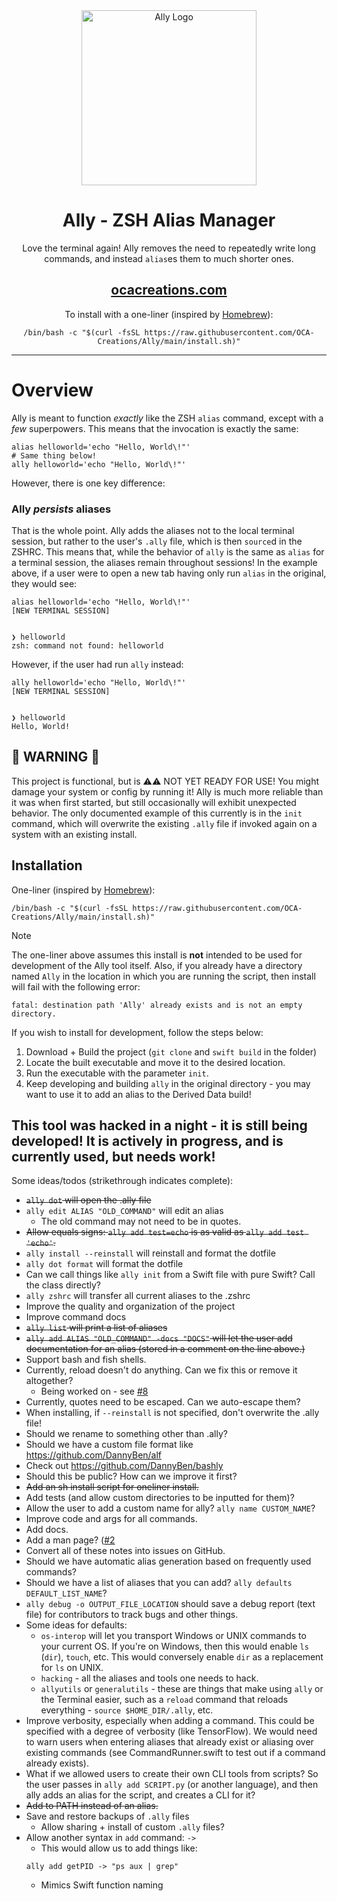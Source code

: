 <div align='center'>
<img src="https://user-images.githubusercontent.com/104732280/282874044-6ccf9357-c35f-49ed-bc0f-76a841f1a9b6.svg" alt="Ally Logo" width=280>

# Ally - ZSH Alias Manager

Love the terminal again! Ally removes the need to repeatedly write long commands, and instead `alias`es them to much shorter ones.

<!-- Github tags here -->
## [ocacreations.com](https://ocacreations.com)

To install with a one-liner (inspired by [Homebrew](https://brew.sh)):
```
/bin/bash -c "$(curl -fsSL https://raw.githubusercontent.com/OCA-Creations/Ally/main/install.sh)"
```
---
</div>



# Overview
Ally is meant to function _exactly_ like the ZSH `alias` command, except with a *few* superpowers. This means that the invocation is exactly the same:
```
alias helloworld='echo "Hello, World\!"'
# Same thing below!
ally helloworld='echo "Hello, World\!"'
```
However, there is one key difference:
### Ally _persists_ aliases
That is the whole point. Ally adds the aliases not to the local terminal session, but rather to the user's `.ally` file, which is then `source`d in the ZSHRC. This means that, while the behavior of `ally` is the same as `alias` for a terminal session, the aliases remain throughout sessions! In the example above, if a user were to open a new tab having only run `alias` in the original, they would see:
```
alias helloworld='echo "Hello, World\!"'
[NEW TERMINAL SESSION]


❯ helloworld
zsh: command not found: helloworld
```
However, if the user had run `ally` instead:
```
ally helloworld='echo "Hello, World\!"'
[NEW TERMINAL SESSION]


❯ helloworld
Hello, World!
```


## 🚧 WARNING 🚧
This project is functional, but is ⚠️⚠️ NOT YET READY FOR USE! You might damage your system or config by running it! Ally is much more reliable than it was when first started, but still occasionally will exhibit unexpected behavior. The only documented example of this currently is in the `init` command, which will overwrite the existing `.ally` file if invoked again on a system with an existing install.
## Installation
One-liner (inspired by [Homebrew](https://brew.sh)):
```
/bin/bash -c "$(curl -fsSL https://raw.githubusercontent.com/OCA-Creations/Ally/main/install.sh)"
```
> [!NOTE]  
> The one-liner above assumes this install is **not** intended to be used for development of the Ally tool itself. Also, if you already have a directory named `Ally` in the location in which you are running the script, then install will fail with the following error:
> ```
> fatal: destination path 'Ally' already exists and is not an empty directory.
> ```
If you wish to install for development, follow the steps below:
1. Download + Build the project (`git clone` and `swift build` in the folder)
2. Locate the built executable and move it to the desired location.
3. Run the executable with the parameter `init`.
4. Keep developing and building `ally` in the original directory - you may want to use it to add an alias to the Derived Data build!
## This tool was hacked in a night - it is still being developed! It is actively in progress, and is currently used, but needs work!
Some ideas/todos (strikethrough indicates complete):
- <s>`ally dot` will open the .ally file</s>
- `ally edit ALIAS "OLD_COMMAND"` will edit an alias
    - The old command may not need to be in quotes.
- <s>Allow equals signs: `ally add test=echo` is as valid as `ally add test 'echo'`.</s>
- `ally install --reinstall` will reinstall and format the dotfile
- `ally dot format` will format the dotfile
- Can we call things like `ally init` from a Swift file with pure Swift? Call the class directly?
- `ally zshrc` will transfer all current aliases to the .zshrc
- Improve the quality and organization of the project
- Improve command docs
- <s>`ally list` will print a list of aliases</s>
- <s>`ally add ALIAS "OLD_COMMAND" -docs "DOCS"` will let the user add documentation for an alias (stored in a comment on the line above.)</s>
- Support bash and fish shells.
- Currently, reload doesn't do anything. Can we fix this or remove it altogether?
    - Being worked on - see [#8](https://github.com/OCA-Creations/Ally/issues/8)
- Currently, quotes need to be escaped. Can we auto-escape them?
- When installing, if `--reinstall` is not specified, don't overwrite the .ally file!
- Should we rename to something other than .ally?
- Should we have a custom file format like https://github.com/DannyBen/alf
- Check out https://github.com/DannyBen/bashly
- Should this be public? How can we improve it first?
- <s>Add an sh install script for oneliner install.</s>
- Add tests (and allow custom directories to be inputted for them)?
- Allow the user to add a custom name for ally? `ally name CUSTOM_NAME`?
- Improve code and args for all commands.
- Add docs.
- Add a man page? ([#2](https://github.com/OCA-Creations/Ally/issues/2)
- Convert all of these notes into issues on GitHub.
- Should we have automatic alias generation based on frequently used commands?
- Should we have a list of aliases that you can add? `ally defaults DEFAULT_LIST_NAME`?
- `ally debug -o OUTPUT_FILE_LOCATION` should save a debug report (text file) for contributors to track bugs and other things.
- Some ideas for defaults:
    - `os-interop` will let you transport Windows or UNIX commands to your current OS. If you're on Windows, then this would enable `ls` (`dir`), `touch`, etc. This would conversely enable `dir` as a replacement for `ls` on UNIX.
    - `hacking` - all the aliases and tools one needs to hack.
    - `allyutils` or `generalutils` - these are things that make using `ally` or the Terminal easier, such as a `reload` command that reloads everything - `source $HOME_DIR/.ally`, etc.
- Improve verbosity, especially when adding a command. This could be specified with a degree of verbosity (like TensorFlow). We would need to warn users when entering aliases that already exist or aliasing over existing commands (see CommandRunner.swift to test out if a command already exists).
- What if we allowed users to create their own CLI tools from scripts? So the user passes in `ally add SCRIPT.py` (or another language), and then ally adds an alias for the script, and creates a CLI for it?
- <s>Add to PATH instead of an alias.</s>
- Save and restore backups of `.ally` files
    - Allow sharing + install of custom `.ally` files?
- Allow another syntax in `add` command: `->`
    - This would allow us to add things like:
    ```
    ally add getPID -> "ps aux | grep"
    ```
    - Mimics Swift function naming

